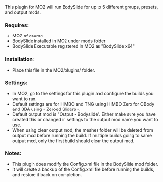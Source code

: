 This plugin for MO2 will run BodySlide for up to 5 different groups, presets, and output mods.

### Requires: 
  - MO2 of course
  - BodySlide installed in MO2 under mods folder
  - BodySlide Executable registered in MO2 as "BodySlide x64"

### Installation:
  - Place this file in the MO2/plugins/ folder.

### Settings:
  - In MO2, go to the settings for this plugin and configure the builds you want to run.
  - Default settings are for HIMBO and TNG using HIMBO Zero for OBody and 3BA using - Zeroed Sliders -.
  - Default output mod is "Output - Bodyslide". 
    Either make sure you have created this or changed in settings to the output mod name you want to use.
  - When using clear output mod, the meshes folder will be deleted from output mod before running the build. 
    If multiple builds going to same output mod, only the first build should clear the output mod.

### Notes:
  - This plugin does modify the Config.xml file in the BodySlide mod folder. 
  - It will create a backup of the Config.xml file before running the builds, and restore it back on completion.
